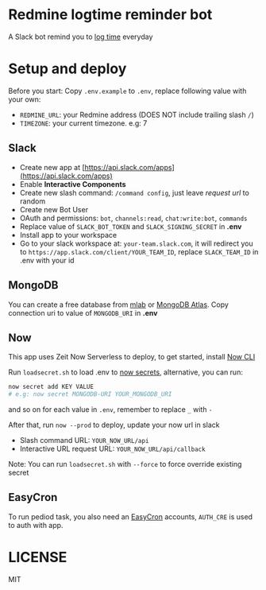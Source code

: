 # Redmine logtime reminder bot

A Slack bot remind you to [log time](https://www.redmine.org/projects/redmine/wiki/RedmineTimeTracking) everyday

# Setup and deploy
Before you start: Copy `.env.example` to `.env`, replace following value with your own:
- `REDMINE_URL`: your Redmine address (DOES NOT include trailing slash `/`)
- `TIMEZONE`: your current timezone. e.g: 7

## Slack
- Create new app at [https://api.slack.com/apps](https://api.slack.com/apps)
- Enable **Interactive Components**
- Create new slash command: `/command config`, just leave *request url* to random
- Create new Bot User
- OAuth and permissions: `bot`, `channels:read`, `chat:write:bot`, `commands`
- Replace value of `SLACK_BOT_TOKEN` and `SLACK_SIGNING_SECRET` in **.env**
- Install app to your workspace
- Go to your slack workspace at: `your-team.slack.com`, it will redirect you to `https://app.slack.com/client/YOUR_TEAM_ID`, replace `SLACK_TEAM_ID` in .env with your id

## MongoDB
You can create a free database from [mlab](https://mlab.com/) or [MongoDB Atlas](https://www.mongodb.com/cloud/atlas). Copy connection uri to value of `MONGODB_URI` in **.env**

## Now
This app uses Zeit Now Serverless to deploy, to get started, install [Now CLI](https://zeit.co/download)

Run `loadsecret.sh` to load .env to [now secrets](https://zeit.co/docs/v2/environment-variables-and-secrets), alternative, you can run:
```bash
now secret add KEY VALUE
# e.g: now secret MONGODB-URI YOUR_MONGODB_URI
```
and so on for each value in `.env`, remember to replace `_` with `-`

After that, run `now --prod` to deploy, update your now url in slack

- Slash command URL: `YOUR_NOW_URL/api`
- Interactive URL request URL: `YOUR_NOW_URL/api/callback`

Note: You can run `loadsecret.sh` with `--force` to force override existing secret
## EasyCron
To run pediod task, you also need an [EasyCron](https://www.easycron.com/) accounts, `AUTH_CRE` is used to auth with app. 

# LICENSE
MIT